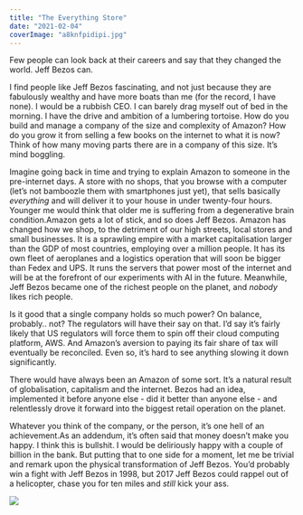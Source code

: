 ```yaml
---
title: "The Everything Store"
date: "2021-02-04"
coverImage: "a8knfpidipi.jpg"
---
```


Few people can look back at their careers and say that they changed the world. Jeff Bezos can.

I find people like Jeff Bezos fascinating, and not just because they are fabulously wealthy and have more boats than me (for the record, I have none). I would be a rubbish CEO. I can barely drag myself out of bed in the morning. I have the drive and ambition of a lumbering tortoise. How do you build and manage a company of the size and complexity of Amazon? How do you grow it from selling a few books on the internet to what it is now? Think of how many moving parts there are in a company of this size. It’s mind boggling.

Imagine going back in time and trying to explain Amazon to someone in the pre-internet days. A store with no shops, that you browse with a computer (let’s not bamboozle them with smartphones just yet), that sells basically _everything_ and will deliver it to your house in under twenty-four hours. Younger me would think that older me is suffering from a degenerative brain condition.Amazon gets a lot of stick, and so does Jeff Bezos. Amazon has changed how we shop, to the detriment of our high streets, local stores and small businesses. It is a sprawling empire with a market capitalisation larger than the GDP of most countries, employing over a million people. It has its own fleet of aeroplanes and a logistics operation that will soon be bigger than Fedex and UPS. It runs the servers that power most of the internet and will be at the forefront of our experiments with AI in the future. Meanwhile, Jeff Bezos became one of the richest people on the planet, and _nobody_ likes rich people.

Is it good that a single company holds so much power? On balance, probably.. not? The regulators will have their say on that. I’d say it’s fairly likely that US regulators will force them to spin off their cloud computing platform, AWS. And Amazon’s aversion to paying its fair share of tax will eventually be reconciled. Even so, it’s hard to see anything slowing it down significantly.

There would have always been an Amazon of some sort. It’s a natural result of globalisation, capitalism and the internet. Bezos had an idea, implemented it before anyone else - did it better than anyone else - and relentlessly drove it forward into the biggest retail operation on the planet.

Whatever you think of the company, or the person, it’s one hell of an achievement.As an addendum, it’s often said that money doesn’t make you happy. I think this is bullshit. I would be deliriously happy with a couple of billion in the bank. But putting that to one side for a moment, let me be trivial and remark upon the physical transformation of Jeff Bezos. You’d probably win a fight with Jeff Bezos in 1998, but 2017 Jeff Bezos could rappel out of a helicopter, chase you for ten miles and _still_ kick your ass.

![](/images/DE0j0DbU0AAc4Q1.jpeg)
